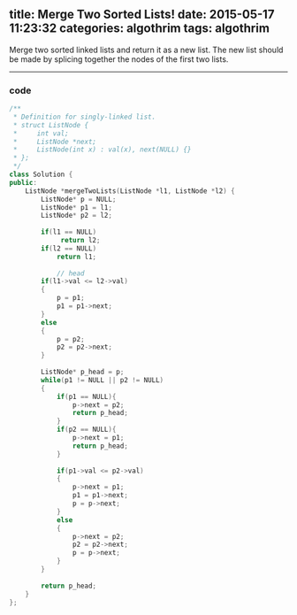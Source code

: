 title:  Merge Two Sorted Lists!
date:   2015-05-17 11:23:32
categories: algothrim
tags: algothrim
---

 Merge two sorted linked lists and return it as a new list. The new list should be made by splicing together the nodes of the first two lists.


 
----------

### code

```c++
/**
 * Definition for singly-linked list.
 * struct ListNode {
 *     int val;
 *     ListNode *next;
 *     ListNode(int x) : val(x), next(NULL) {}
 * };
 */
class Solution {
public:
    ListNode *mergeTwoLists(ListNode *l1, ListNode *l2) {
        ListNode* p = NULL;
        ListNode* p1 = l1;
        ListNode* p2 = l2;
        
        if(l1 == NULL)
             return l2;
        if(l2 == NULL)
            return l1;
            
            // head
        if(l1->val <= l2->val)
        {
            p = p1;
            p1 = p1->next;
        }
        else
        {
            p = p2;
            p2 = p2->next;
        }
        
        ListNode* p_head = p;
        while(p1 != NULL || p2 != NULL)
        {
            if(p1 == NULL){
                p->next = p2;
                return p_head;
            }
            if(p2 == NULL){
                p->next = p1;
                return p_head;
            }
                
            if(p1->val <= p2->val)
            {
                p->next = p1;
                p1 = p1->next;
                p = p->next;
            }
            else
            {
                p->next = p2;
                p2 = p2->next;
                p = p->next;           
            }
        }
        
        return p_head;
    }
};

```